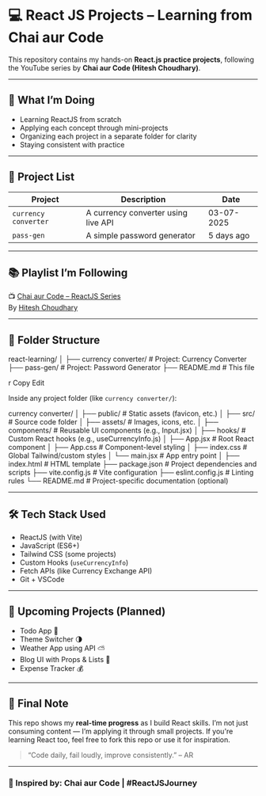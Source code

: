 # 💻 React JS Projects – Learning from Chai aur Code

This repository contains my hands-on **React.js practice projects**, following the YouTube series by **Chai aur Code (Hitesh Choudhary)**.

---

## 🧠 What I’m Doing

- Learning ReactJS from scratch
- Applying each concept through mini-projects
- Organizing each project in a separate folder for clarity
- Staying consistent with practice

---

## 📁 Project List

| Project            | Description                                | Date             |
|--------------------|--------------------------------------------|------------------|
| `currency converter` | A currency converter using live API         | 03-07-2025        |
| `pass-gen`           | A simple password generator                | 5 days ago        |

---

## 📚 Playlist I’m Following

📺 [Chai aur Code – ReactJS Series](https://www.youtube.com/playlist?list=PLu0W_9lII9ajLcqRcj4PoEihkukF_OTzA)  
By [Hitesh Choudhary](https://www.youtube.com/@HiteshChoudhary)

---

## 🧾 Folder Structure

react-learning/
│
├── currency converter/ # Project: Currency Converter
├── pass-gen/ # Project: Password Generator
├── README.md # This file

r
Copy
Edit

Inside any project folder (like `currency converter/`):

currency converter/
│
├── public/                     # Static assets (favicon, etc.)
│
├── src/                        # Source code folder
│   ├── assets/                 # Images, icons, etc.
│   ├── components/             # Reusable UI components (e.g., Input.jsx)
│   ├── hooks/                  # Custom React hooks (e.g., useCurrencyInfo.js)
│   ├── App.jsx                 # Root React component
│   ├── App.css                 # Component-level styling
│   ├── index.css               # Global Tailwind/custom styles
│   └── main.jsx                # App entry point
│
├── index.html                  # HTML template
├── package.json                # Project dependencies and scripts
├── vite.config.js              # Vite configuration
├── eslint.config.js            # Linting rules
└── README.md                   # Project-specific documentation (optional)


---

## 🛠 Tech Stack Used

- ReactJS (with Vite)
- JavaScript (ES6+)
- Tailwind CSS (some projects)
- Custom Hooks (`useCurrencyInfo`)
- Fetch APIs (like Currency Exchange API)
- Git + VSCode

---

## 🚧 Upcoming Projects (Planned)

- Todo App 📝
- Theme Switcher 🌗
- Weather App using API ⛅
- Blog UI with Props & Lists 📰
- Expense Tracker 💰

---

## 💬 Final Note

This repo shows my **real-time progress** as I build React skills. I’m not just consuming content — I’m applying it through small projects. If you're learning React too, feel free to fork this repo or use it for inspiration.

> “Code daily, fail loudly, improve consistently.” – AR

---

### 🌟 Inspired by: Chai aur Code | #ReactJSJourney

